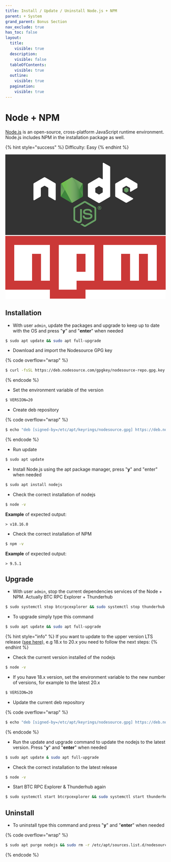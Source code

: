 ```yaml
---
title: Install / Update / Uninstall Node.js + NPM
parent: + System
grand_parent: Bonus Section
nav_exclude: true
has_toc: false
layout:
  title:
    visible: true
  description:
    visible: false
  tableOfContents:
    visible: true
  outline:
    visible: true
  pagination:
    visible: true
---
```


# Node + NPM

[Node.js](https://nodejs.org) is an open-source, cross-platform JavaScript runtime environment. Node.js includes NPM in the installation package as well.

{% hint style="success" %}
Difficulty: Easy
{% endhint %}

![](../../images/nodejs-logo.png) ![](../../images/npm-logo.png)

## Installation

* With user `admin`, update the packages and upgrade to keep up to date with the OS and press "**y**" and "**enter**" when needed

```bash
$ sudo apt update && sudo apt full-upgrade
```

* Download and import the Nodesource GPG key

{% code overflow="wrap" %}
```sh
$ curl -fsSL https://deb.nodesource.com/gpgkey/nodesource-repo.gpg.key | sudo gpg --dearmor -o /etc/apt/keyrings/nodesource.gpg
```
{% endcode %}

* Set the environment variable of the version

```bash
$ VERSION=20
```

* Create deb repository

{% code overflow="wrap" %}
```bash
$ echo "deb [signed-by=/etc/apt/keyrings/nodesource.gpg] https://deb.nodesource.com/node_$VERSION.x nodistro main" | sudo tee /etc/apt/sources.list.d/nodesource.list
```
{% endcode %}

* Run update

```sh
$ sudo apt update
```

* Install Node.js using the apt package manager, press "**y**" and "enter" when needed

```sh
$ sudo apt install nodejs
```

* Check the correct installation of nodejs

```sh
$ node -v
```

**Example** of expected output:

```
> v18.16.0
```

* Check the correct installation of NPM

```sh
$ npm -v
```

**Example** of expected output:

```
> 9.5.1
```

## Upgrade

* With user `admin`, stop the current dependencies services of the Node + NPM. Actually BTC RPC Explorer + Thunderhub

```bash
$ sudo systemctl stop btcrpcexplorer && sudo systemctl stop thunderhub
```

* To upgrade simply type this command

```sh
$ sudo apt update && sudo apt full-upgrade
```

{% hint style="info" %}
If you want to update to the upper version LTS release ([see here](https://nodejs.org/en/download)), e.g 18.x to 20.x you need to follow the next steps:
{% endhint %}

* Check the current version installed of the nodejs

```bash
$ node -v
```

* If you have 18.x version, set the environment variable to the new number of versions, for example to the latest 20.x

```bash
$ VERSION=20
```

* Update the current deb repository

{% code overflow="wrap" %}
```bash
$ echo "deb [signed-by=/etc/apt/keyrings/nodesource.gpg] https://deb.nodesource.com/node_$VERSION.x nodistro main" | sudo tee /etc/apt/sources.list.d/nodesource.list
```
{% endcode %}

* Run the update and upgrade command to update the nodejs to the latest version. Press "**y**" and "**enter**" when needed

```bash
$ sudo apt update & sudo apt full-upgrade
```

* Check the correct installation to the latest release

```bash
$ node -v
```

* Start BTC RPC Explorer & Thunderhub again

```bash
$ sudo systemctl start btcrpcexplorer && sudo systemctl start thunderhub
```

## Uninstall

* To uninstall type this command and press "**y**" and "**enter**" when needed

{% code overflow="wrap" %}
```sh
$ sudo apt purge nodejs && sudo rm -r /etc/apt/sources.list.d/nodesource.list && sudo rm -r /etc/apt/keyrings/nodesource.gpg
```
{% endcode %}
